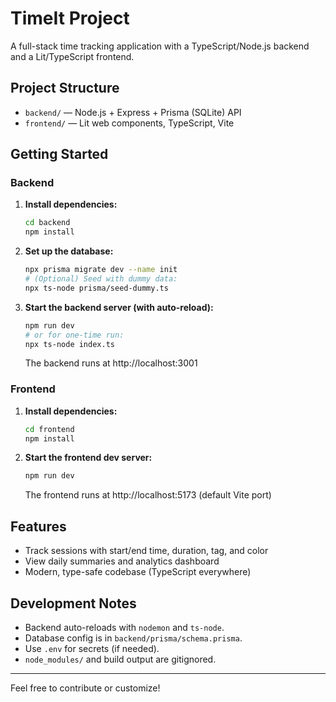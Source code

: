 # TimeIt Project

A full-stack time tracking application with a TypeScript/Node.js backend and a Lit/TypeScript frontend.

## Project Structure

- `backend/` — Node.js + Express + Prisma (SQLite) API
- `frontend/` — Lit web components, TypeScript, Vite

## Getting Started

### Backend

1. **Install dependencies:**
   ```bash
   cd backend
   npm install
   ```
2. **Set up the database:**
   ```bash
   npx prisma migrate dev --name init
   # (Optional) Seed with dummy data:
   npx ts-node prisma/seed-dummy.ts
   ```
3. **Start the backend server (with auto-reload):**
   ```bash
   npm run dev
   # or for one-time run:
   npx ts-node index.ts
   ```
   The backend runs at http://localhost:3001

### Frontend

1. **Install dependencies:**
   ```bash
   cd frontend
   npm install
   ```
2. **Start the frontend dev server:**
   ```bash
   npm run dev
   ```
   The frontend runs at http://localhost:5173 (default Vite port)

## Features
- Track sessions with start/end time, duration, tag, and color
- View daily summaries and analytics dashboard
- Modern, type-safe codebase (TypeScript everywhere)

## Development Notes
- Backend auto-reloads with `nodemon` and `ts-node`.
- Database config is in `backend/prisma/schema.prisma`.
- Use `.env` for secrets (if needed).
- `node_modules/` and build output are gitignored.

---

Feel free to contribute or customize!
